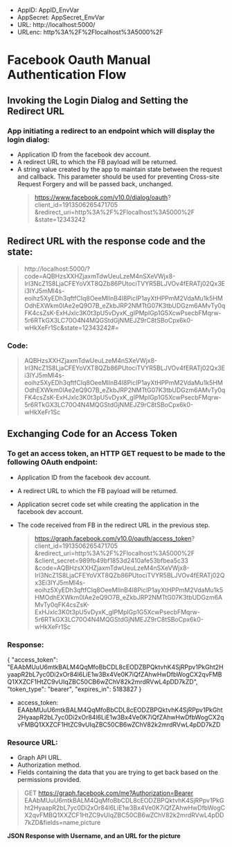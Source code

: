 - AppID: AppID_EnvVar
- AppSecret: AppSecret_EnvVar
- URL: http://localhost:5000/
- URLenc: http%3A%2F%2Flocalhost%3A5000%2F

# Facebook Oauth Manual Authentication Flow

## Invoking the Login Dialog and Setting the Redirect URL
### App initiating a redirect to an endpoint which will display the login dialog:

- Application ID from the facebook dev account.
- A redirect URL to which the FB payload will be returned.
- A string value created by the app to maintain state between the request and callback. This parameter should be used for preventing Cross-site Request Forgery and will be passed back, unchanged.
  > https://www.facebook.com/v10.0/dialog/oauth?
      client_id=1913506265471705
      &redirect_uri=http%3A%2F%2Flocalhost%3A5000%2F
      &state=12343242

## Redirect URL with the response code and the state:

> http://localhost:5000/?code=AQBHzsXXHZjaxmTdwUeuLzeM4nSXeVWjx8-Irl3NcZ1S8LjaCFEYoVXT8QZb86PUtociTVYR5BLJVOv4fERATj02Qx3Ei3IYJ5mMl4s-eoihz5XyEDh3qftfCIq8OeeMIlnB4I8PicIP1ayXtHPPmM2VdaMu1k5HMOdhEXWkm0lAe2eQ9O7B_eZkbJRP2NMTtG07K3tbUDGzm6AMvTy0qFK4csZsK-ExHJxlc3K0t3pU5vDyxK_gIPMpIGp1G5XcwPsecbFMqrw-5r6RTkGX3LC70O4N4MQGStdGjNMEJZ9rC8tSBoCpx6k0-wHkXeFr1Sc&state=12343242#_=_

### Code:
> AQBHzsXXHZjaxmTdwUeuLzeM4nSXeVWjx8-Irl3NcZ1S8LjaCFEYoVXT8QZb86PUtociTVYR5BLJVOv4fERATj02Qx3Ei3IYJ5mMl4s-eoihz5XyEDh3qftfCIq8OeeMIlnB4I8PicIP1ayXtHPPmM2VdaMu1k5HMOdhEXWkm0lAe2eQ9O7B_eZkbJRP2NMTtG07K3tbUDGzm6AMvTy0qFK4csZsK-ExHJxlc3K0t3pU5vDyxK_gIPMpIGp1G5XcwPsecbFMqrw-5r6RTkGX3LC70O4N4MQGStdGjNMEJZ9rC8tSBoCpx6k0-wHkXeFr1Sc

## Exchanging Code for an Access Token
### To get an access token, an HTTP GET request to be made to the following OAuth endpoint:

- Application ID from the facebook dev account.
- A redirect URL to which the FB payload will be returned.
- Application secret code set while creating the application in the facebook dev account.
- The code received from FB in the redirect URL in the previous step.

  > https://graph.facebook.com/v10.0/oauth/access_token?
      client_id=1913506265471705
      &redirect_uri=http%3A%2F%2Flocalhost%3A5000%2F
      &client_secret=989fb49bf1853d2410afe53bfbea5c33
      &code=AQBHzsXXHZjaxmTdwUeuLzeM4nSXeVWjx8-Irl3NcZ1S8LjaCFEYoVXT8QZb86PUtociTVYR5BLJVOv4fERATj02Qx3Ei3IYJ5mMl4s-eoihz5XyEDh3qftfCIq8OeeMIlnB4I8PicIP1ayXtHPPmM2VdaMu1k5HMOdhEXWkm0lAe2eQ9O7B_eZkbJRP2NMTtG07K3tbUDGzm6AMvTy0qFK4csZsK-ExHJxlc3K0t3pU5vDyxK_gIPMpIGp1G5XcwPsecbFMqrw-5r6RTkGX3LC70O4N4MQGStdGjNMEJZ9rC8tSBoCpx6k0-wHkXeFr1Sc

### Response:

{
  "access_token": "EAAbMUuU6mtkBALM4QqMfoBbCDL8cEODZBPQktvhK4SjRPpv1PkGht2HyaapR2bL7yc0Di2xOr84l6LiE1w3Bx4Ve0K7iQfZAhwHwDfbWogCX2qvFMBQ1XXZCF1HtZC9vUIqZBC50CB6wZChV82k2mrdRVwL4pDD7kZD", 
  "token_type": "bearer",
  "expires_in":  5183827
}

- access_token: EAAbMUuU6mtkBALM4QqMfoBbCDL8cEODZBPQktvhK4SjRPpv1PkGht2HyaapR2bL7yc0Di2xOr84l6LiE1w3Bx4Ve0K7iQfZAhwHwDfbWogCX2qvFMBQ1XXZCF1HtZC9vUIqZBC50CB6wZChV82k2mrdRVwL4pDD7kZD

### Resource URL:

- Graph API URL.
- Authorization method.
- Fields containing the data that you are trying to get back based on the permissions provided.

> GET https://graph.facebook.com/me?Authorization=Bearer EAAbMUuU6mtkBALM4QqMfoBbCDL8cEODZBPQktvhK4SjRPpv1PkGht2HyaapR2bL7yc0Di2xOr84l6LiE1w3Bx4Ve0K7iQfZAhwHwDfbWogCX2qvFMBQ1XXZCF1HtZC9vUIqZBC50CB6wZChV82k2mrdRVwL4pDD7kZD&fields=name,picture

**JSON Response with Username, and an URL for the picture**

